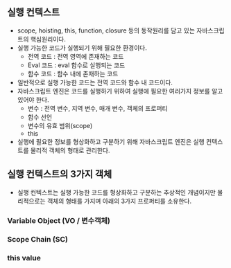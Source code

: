 ## 실행 컨텍스트
- scope, hoisting, this, function, closure 등의 동작원리를 담고 있는 자바스크립트의 핵심원리이다.
- 실행 가능한 코드가 실행되기 위해 필요한 환경이다.
  - 전역 코드 : 전역 영역에 존재하는 코드
  - Eval 코드 : eval 함수로 실행되는 코드
  - 함수 코드 : 함수 내에 존재하는 코드
- 일반적으로 실행 가능한 코드는 전역 코드와 함수 내 코드이다.
- 자바스크립트 엔진은 코드를 실행하기 위하여 실행에 필요한 여러가지 정보를 알고 있어야 한다.
  - 변수 : 전역 변수, 지역 변수, 매개 변수, 객체의 프로퍼티
  - 함수 선언
  - 변수의 유효 범위(scope)
  - this
- 실행에 필요한 정보를 형상화하고 구분하기 위해 자바스크립트 엔진은 실행 컨텍스트를 물리적 객체의 형태로 관리한다.


## 실행 컨텍스트의 3가지 객체
- 실행 컨텍스트는 실행 가능한 코드를 형상화하고 구분하는 추상적인 개념이지만 물리적으로는 객체의 형태를 가지며 아래의 3가지 프로퍼티를 소유한다.

### Variable Object (VO / 변수객체)

### Scope Chain (SC)

### this value